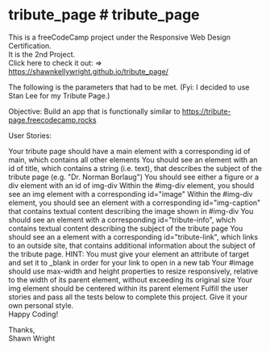 # tribute_page # tribute_page

This is a freeCodeCamp project under the Responsive Web Design Certification. <br>
It is the 2nd Project. <br>
Click here to check it out: => https://shawnkellywright.github.io/tribute_page/ <br>

The following is the parameters that had to be met. (Fyi: I decided to use Stan Lee for my Tribute Page.) <br>

Objective: Build an app that is functionally similar to https://tribute-page.freecodecamp.rocks  <br>

User Stories:

Your tribute page should have a main element with a corresponding id of main, which contains all other elements
You should see an element with an id of title, which contains a string (i.e. text), that describes the subject of the tribute page (e.g. "Dr. Norman Borlaug")
You should see either a figure or a div element with an id of img-div
Within the #img-div element, you should see an img element with a corresponding id="image"
Within the #img-div element, you should see an element with a corresponding id="img-caption" that contains textual content describing the image shown in #img-div
You should see an element with a corresponding id="tribute-info", which contains textual content describing the subject of the tribute page
You should see an a element with a corresponding id="tribute-link", which links to an outside site, that contains additional information about the subject of the tribute page. HINT: You must give your element an attribute of target and set it to _blank in order for your link to open in a new tab
Your #image should use max-width and height properties to resize responsively, relative to the width of its parent element, without exceeding its original size
Your img element should be centered within its parent element
Fulfill the user stories and pass all the tests below to complete this project. Give it your own personal style.<br>Happy Coding!

Thanks, <br>
Shawn Wright